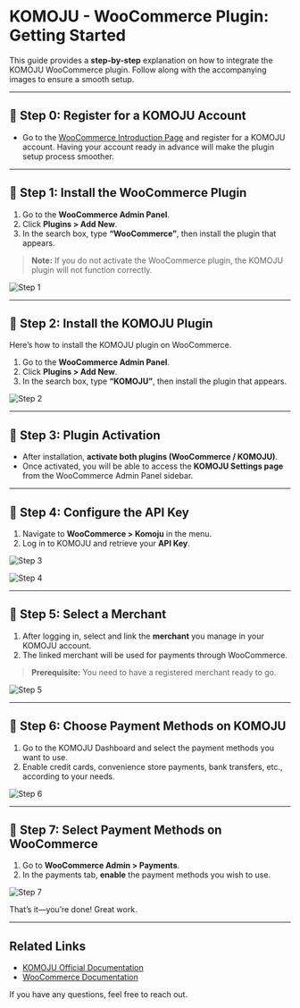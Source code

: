 # KOMOJU - WooCommerce Plugin: Getting Started

This guide provides a **step-by-step** explanation on how to integrate the KOMOJU WooCommerce plugin. Follow along with the accompanying images to ensure a smooth setup.

---

## 📌 Step 0: Register for a KOMOJU Account
- Go to the [WooCommerce Introduction Page](https://en.komoju.com/integrations/woocommerce/) and register for a KOMOJU account.
  Having your account ready in advance will make the plugin setup process smoother.

---

## 📌 Step 1: Install the WooCommerce Plugin
1. Go to the **WooCommerce Admin Panel**.
2. Click **Plugins > Add New**.
3. In the search box, type **“WooCommerce”**, then install the plugin that appears.

> **Note:** If you do not activate the WooCommerce plugin, the KOMOJU plugin will not function correctly.

![Step 1](../../assets/images/step1.png)

---

## 📌 Step 2: Install the KOMOJU Plugin
Here’s how to install the KOMOJU plugin on WooCommerce.

1. Go to the **WooCommerce Admin Panel**.
2. Click **Plugins > Add New**.
3. In the search box, type **“KOMOJU”**, then install the plugin that appears.

![Step 2](../../assets/images/step2.png)

---

## 📌 Step 3: Plugin Activation
- After installation, **activate both plugins (WooCommerce / KOMOJU)**.
- Once activated, you will be able to access the **KOMOJU Settings page** from the WooCommerce Admin Panel sidebar.

---

## 📌 Step 4: Configure the API Key

1. Navigate to **WooCommerce > Komoju** in the menu.
2. Log in to KOMOJU and retrieve your **API Key**.

![Step 3](../../assets/images/step3.png)

![Step 4](../../assets/images/step4.png)

---

## 📌 Step 5: Select a Merchant
1. After logging in, select and link the **merchant** you manage in your KOMOJU account.
2. The linked merchant will be used for payments through WooCommerce.
> **Prerequisite:** You need to have a registered merchant ready to go.

![Step 5](../../assets/images/step5.png)

---

## 📌 Step 6: Choose Payment Methods on KOMOJU
1. Go to the KOMOJU Dashboard and select the payment methods you want to use.
2. Enable credit cards, convenience store payments, bank transfers, etc., according to your needs.

![Step 6](../../assets/images/step6.png)

---

## 📌 Step 7: Select Payment Methods on WooCommerce
1. Go to **WooCommerce Admin > Payments**.
2. In the payments tab, **enable** the payment methods you wish to use.

![Step 7](../../assets/images/step7.png)

That’s it—you’re done! Great work.

---

## Related Links
- [KOMOJU Official Documentation](https://doc.komoju.com/)
- [WooCommerce Documentation](https://woocommerce.com/documentation/)

If you have any questions, feel free to reach out.
